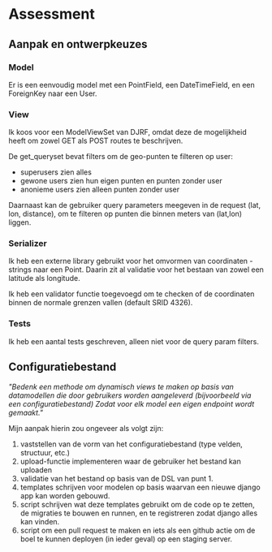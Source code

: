# Assessment
## Aanpak en ontwerpkeuzes
### Model
Er is een eenvoudig model met een PointField, een DateTimeField, en een
ForeignKey naar een User.

### View
Ik koos voor een ModelViewSet van DJRF, omdat deze de mogelijkheid
heeft om zowel GET als POST routes te beschrijven.

De get_queryset bevat filters om de geo-punten te filteren op user:
- superusers zien alles
- gewone users zien hun eigen punten en punten zonder user
- anonieme users zien alleen punten zonder user

Daarnaast kan de gebruiker query parameters meegeven in de request
(lat, lon, distance), om te filteren op punten die binnen <distance>
meters van (lat,lon) liggen.

### Serializer
Ik heb een externe library gebruikt voor het omvormen van coordinaten
-strings naar een Point. Daarin zit al validatie voor het bestaan van
zowel een latitude als longitude.

Ik heb een validator functie toegevoegd om te checken of de coordinaten
binnen de normale grenzen vallen (default SRID 4326).

### Tests
Ik heb een aantal tests geschreven, alleen niet voor de query param
filters.

## Configuratiebestand
_"Bedenk een methode om dynamisch views te maken op basis van datamodellen die door gebruikers worden aangeleverd (bijvoorbeeld via een configuratiebestand) Zodat voor elk model een eigen endpoint wordt gemaakt."_

Mijn aanpak hierin zou ongeveer als volgt zijn:
1. vaststellen van de vorm van het configuratiebestand (type velden,
structuur, etc.)
2. upload-functie implementeren waar de gebruiker het bestand kan
uploaden
3. validatie van het bestand op basis van de DSL van punt 1.
4. templates schrijven voor modelen op basis waarvan een nieuwe
django app kan worden gebouwd.
5. script schrijven wat deze templates gebruikt om de code op te
zetten, de migraties te bouwen en runnen, en te registreren zodat
django alles kan vinden.
6. script om een pull request te maken en iets als een github actie om
de boel te kunnen deployen (in ieder geval) op een staging server.
